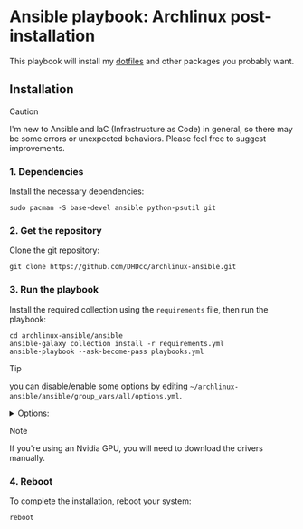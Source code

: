 # Ansible playbook: Archlinux post-installation

This playbook will install my [dotfiles](https://github.com/DHDcc/MyHyprland) and other packages you probably want.


## Installation

> [!CAUTION]
> I'm new to Ansible and IaC (Infrastructure as Code) in general, so there may be some errors or unexpected behaviors.
> Please feel free to suggest improvements.

### 1. Dependencies
Install the necessary dependencies:
```
sudo pacman -S base-devel ansible python-psutil git
```

### 2. Get the repository
Clone the git repository:
```
git clone https://github.com/DHDcc/archlinux-ansible.git
```

### 3. Run the playbook
Install the required collection using the ```requirements``` file, then run the playbook:
```
cd archlinux-ansible/ansible
ansible-galaxy collection install -r requirements.yml
ansible-playbook --ask-become-pass playbooks.yml
```

> [!TIP]
> you can disable/enable some options by editing ```~/archlinux-ansible/ansible/group_vars/all/options.yml```.
> 
> <details> <summary>Options:</summary>
>
> | name  | description | type | default
> |:------|:-----------:|:-----|:-------:
> |amdgpu |install packages for AMD’s gpu           | boolean | false
> |aur_helper.name       |pick your favorite AUR helper             | string     | paru
> |aur_helper.git       |compile the helper from the latest github commits            | boolean     | false
> |hypervisor       |install Qemu and VirtManager             | boolean     | true
> |tweaks |apply tweaks for your system*             | boolean     |false
> |gaming_packages|install all necessary packages for gaming     | boolean | true
> |firewall|install ufw and set some rules            | boolean | true
> |extra|install extra packages| boolean | false
>  
> *check the [playbook](https://github.com/DHDcc/archlinux-ansible/blob/main/ansible/tweaks/main.yml) before enabling this option.
></details>

> [!NOTE]
> If you're using an Nvidia GPU, you will need to download the drivers manually.

### 4. Reboot
To complete the installation, reboot your system:
```
reboot
```
